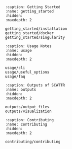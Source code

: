 
```{include} ../README.md
```

```{toctree}
:caption: Getting Started
:name: getting_started
:hidden:
:maxdepth: 2

getting_started/installation
getting_started/docker
getting_started/singularity
```

```{toctree}
:caption: Usage Notes
:name: usage
:hidden:
:maxdepth: 2

usage/cli
usage/useful_options
usage/faq
```

```{toctree}
:caption: Outputs of SCATTR
:name: outputs
:hidden:
:maxdepth: 2

outputs/output_files
outputs/visualization
```

```{toctree}
:caption: Contributing
:name: contributing
:hidden:
:maxdepth: 2

contributing/contributing
```